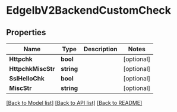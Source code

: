 # EdgelbV2BackendCustomCheck

## Properties

Name | Type | Description | Notes
------------ | ------------- | ------------- | -------------
**Httpchk** | **bool** |  | [optional] 
**HttpchkMiscStr** | **string** |  | [optional] 
**SslHelloChk** | **bool** |  | [optional] 
**MiscStr** | **string** |  | [optional] 

[[Back to Model list]](../README.md#documentation-for-models) [[Back to API list]](../README.md#documentation-for-api-endpoints) [[Back to README]](../README.md)


